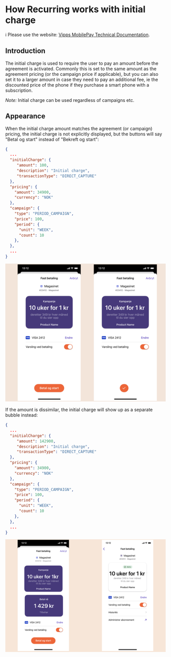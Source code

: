 <!-- START_METADATA
---
title: How Recurring works with initial charge
sidebar_label: Initial charge
sidebar_position: 12
description: How Recurring works with initial charge
pagination_next: null
pagination_prev: null
---
END_METADATA -->

# How Recurring works with initial charge

<!-- START_COMMENT -->

ℹ️ Please use the website:
[Vipps MobilePay Technical Documentation](https://vippsas.github.io/vipps-developer-docs/docs/APIs/recurring-api).

<!-- END_COMMENT -->

## Introduction

The initial charge is used to require the user to pay an amount before the agreement is activated. Commonly this is set to the same amount as the agreement pricing (or the campaign price if applicable), but you can also set it to a larger amount in case they need to pay an additional fee, ie the discounted price of the phone if they purchase a smart phone with a subscription.

*Note:* Initial charge can be used regardless of campaigns etc.

## Appearance

When the initial charge amount matches the agreement (or campaign) pricing, the initial charge is not explicitly displayed, but the buttons will say "Betal og start" instead of "Bekreft og start":

```json
{
  ...
  "initialCharge": {
     "amount": 100,
     "description": "Initial charge",
     "transactionType": "DIRECT_CAPTURE"
  },
  "pricing": {
    "amount": 34900,
    "currency": "NOK"
  },
  "campaign": {
    "type": "PERIOD_CAMPAIGN",
    "price": 100,
    "period": {
      "unit": "WEEK",
      "count": 10
    },
  },
  ...
}
```

![recurring process](../images/campaigns/screens/period-campaign-with-same-initial-charge.png)

If the amount is dissimilar, the initial charge will show up as a separate bubble instead:

```json
{
  ...
  "initialCharge": {
     "amount": 142900,
     "description": "Initial charge",
     "transactionType": "DIRECT_CAPTURE"
  },
  "pricing": {
    "amount": 34900,
    "currency": "NOK"
  },
  "campaign": {
    "type": "PERIOD_CAMPAIGN",
    "price": 100,
    "period": {
      "unit": "WEEK",
      "count": 10
    },
  },
  ...
}
```

![recurring process](../images/campaigns/screens/period-campaign-with-initial-charge.png)
